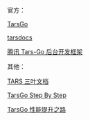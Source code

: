官方：

[TarsGo](https://github.com/TarsCloud/TarsGo)

[tarsdocs](https://tarscloud.gitbook.io/tarsdocs/)

[腾讯 Tars-Go 后台开发框架](https://cloud.tencent.com/developer/inventory/2481)



其他：

[TARS 三叶文档](https://logtous.github.io/TarsDocs/installation/)

[TarsGo Step By Step](https://zhangyuyu.github.io/tarsgo-step-by-step/)

[TarsGo 性能提升之路](https://blog.csdn.net/RA681t58CJxsgCkJ31/article/details/85271518)